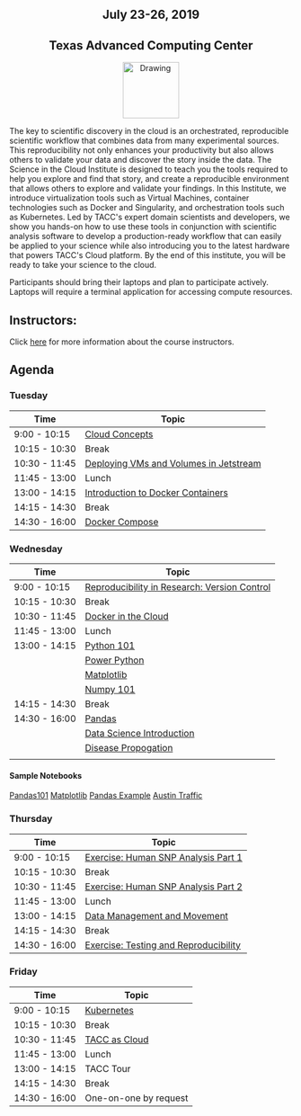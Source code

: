 <center>
<h2>July 23-26, 2019</h2>
<h2>Texas Advanced Computing Center</h2></center>
<center><img src="https://www.tacc.utexas.edu/documents/1084364/1275944/tacc.png" alt="Drawing" style="height:100px;"/></center>

The key to scientific discovery in the cloud is an orchestrated, reproducible scientific workflow that combines data from many experimental sources. This reproducibility not only enhances your productivity but also allows others to validate your data and discover the story inside the data. The Science in the Cloud Institute is designed to teach you the tools required to help you explore and find that story, and create a reproducible environment that allows others to explore and validate your findings. In this Institute, we introduce virtualization tools such as Virtual Machines, container technologies such as Docker and Singularity, and orchestration tools such as Kubernetes. Led by TACC's expert domain scientists and developers, we show you hands-on how to use these tools in conjunction with scientific analysis software to develop a production-ready workflow that can easily be applied to your science while also introducing you to the latest hardware that powers TACC's Cloud platform. By the end of this institute, you will be ready to take your science to the cloud.

Participants should bring their laptops and plan to participate actively. Laptops will require a terminal application for accessing compute resources.

## Instructors:

Click [here](docs/instructors.md) for more information about the course instructors.

## Agenda

### Tuesday

| Time | Topic |
|----------|--------------------------------------------------|
|  9:00 - 10:15 | [Cloud Concepts](docs/cloud_concepts/cloud_concepts.md) |
| 10:15 - 10:30 | Break |
| 10:30 - 11:45 | [Deploying VMs and Volumes in Jetstream](docs/vm_setup/vm_init_cloud.md) |
| 11:45 - 13:00 | Lunch |
| 13:00 - 14:15 | [Introduction to Docker Containers](docs/docker_containers/docker_containers.md) |
| 14:15 - 14:30 | Break |
| 14:30 - 16:00 | [Docker Compose](docs/docker_compose/docker_compose.md) |

### Wednesday

| Time | Topic |
|--------|--------------------------------------------------|
|  9:00 - 10:15 | [Reproducibility in Research: Version Control](docs/reproducibility/reproducibility.md) |
| 10:15 - 10:30 | Break |
| 10:30 - 11:45 | [Docker in the Cloud](docs/docker_in_cloud/docker_in_cloud.md) |
| 11:45 - 13:00 | Lunch |
| 13:00 - 14:15 | [Python 101](docs/jupyter/Python101-201%20-%20SIC.pdf)|
|               | [Power Python](docs/jupyter/Power%20Python%20101%20-%20SIC.pdf)
|               | [Matplotlib](docs/jupyter/Matplotlib%20-%20SIC.pdf)
|               | [Numpy 101](docs/jupyter/Numerical%20Python%20-%20SIC.pdf)
| 14:15 - 14:30 | Break |
| 14:30 - 16:00 | [Pandas](docs/pandas/Pandas%20101%20-%20SIC.pdf) |
|               | [Data Science Introduction](docs/pandas/DataScience%20101%20-%20SIC.pdf)
|               | [Disease Propogation](docs/pandas/Disease%20Propagation%20Model%20-%20SIC.pdf)
|               |

#### Sample Notebooks
[Pandas101](https://github.com/ancantu/SCICLD2019/blob/master/docs/jupyter/sampleNotebooks/Pandas101.ipynb)
[Matplotlib](https://github.com/ancantu/SCICLD2019/blob/master/docs/jupyter/sampleNotebooks/Matplotlib101.ipynb)
[Pandas Example](https://github.com/ancantu/SCICLD2019/blob/master/docs/jupyter/sampleNotebooks/Pandas_RealWorld.ipynb)
[Austin Traffic](https://github.com/ancantu/SCICLD2019/blob/master/docs/jupyter/sampleNotebooks/AustinTrafficAnalysis.ipynb)

### Thursday

| Time | Topic |
|--------|--------------------------------------------------|
|  9:00 - 10:15 | [Exercise: Human SNP Analysis Part 1](docs/human_snp/human_snp.md) |
| 10:15 - 10:30 | Break |
| 10:30 - 11:45 | [Exercise: Human SNP Analysis Part 2](docs/human_snp/human_snp.md) |
| 11:45 - 13:00 | Lunch |
| 13:00 - 14:15 | [Data Management and Movement](docs/data_move/data_move.md) |
| 14:15 - 14:30 | Break |
| 14:30 - 16:00 | [Exercise: Testing and Reproducibility](docs/testing_repro/testing_repro.md) |

### Friday

| Time | Topic |
|--------|--------------------------------------------------|
|  9:00 - 10:15 | [Kubernetes](docs/kubernetes/kubernetes.md) |
| 10:15 - 10:30 | Break |
| 10:30 - 11:45 | [TACC as Cloud](docs/tacc_as_cloud/tacc_as_cloud.md) |
| 11:45 - 13:00 | Lunch |
| 13:00 - 14:15 | TACC Tour |
| 14:15 - 14:30 | Break |
| 14:30 - 16:00 | One-on-one by request |
